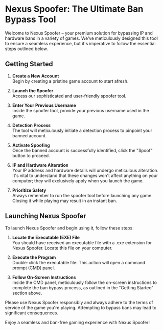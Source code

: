 # Nexus Spoofer: The Ultimate Ban Bypass Tool

Welcome to Nexus Spoofer – your premium solution for bypassing IP and hardware bans in a variety of games. We've meticulously designed this tool to ensure a seamless experience, but it's imperative to follow the essential steps outlined below.

## Getting Started

1. **Create a New Account**  
   Begin by creating a pristine game account to start afresh.

2. **Launch the Spoofer**  
   Access our sophisticated and user-friendly spoofer tool.

3. **Enter Your Previous Username**  
   Inside the spoofer tool, provide your previous username used in the game.

4. **Detection Process**  
   The tool will meticulously initiate a detection process to pinpoint your banned account.

5. **Activate Spoofing**  
   Once the banned account is successfully identified, click the "Spoof" button to proceed.

6. **IP and Hardware Alteration**  
   Your IP address and hardware details will undergo meticulous alteration. It's vital to understand that these changes won't affect anything on your computer; they will exclusively apply when you launch the game.

7. **Prioritize Safety**  
   Always remember to run the spoofer tool before launching any game. Closing it while playing may result in an instant ban.

## Launching Nexus Spoofer

To launch Nexus Spoofer and begin using it, follow these steps:

1. **Locate the Executable (EXE) File**  
   You should have received an executable file with a .exe extension for Nexus Spoofer. Locate this file on your computer.

2. **Execute the Program**  
   Double-click the executable file. This action will open a command prompt (CMD) panel.

3. **Follow On-Screen Instructions**  
   Inside the CMD panel, meticulously follow the on-screen instructions to complete the ban bypass process, as outlined in the "Getting Started" section above.

Please use Nexus Spoofer responsibly and always adhere to the terms of service of the game you're playing. Attempting to bypass bans may lead to significant consequences.

Enjoy a seamless and ban-free gaming experience with Nexus Spoofer!
